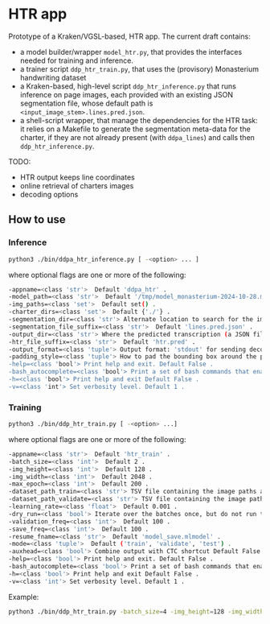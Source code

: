 # HTR app

Prototype of a Kraken/VGSL-based, HTR app. The current draft contains:

- a model builder/wrapper `model_htr.py`, that provides the interfaces needed for training and inference.
- a trainer script `ddp_htr_train.py`, that uses the (provisory) Monasterium handwriting dataset
- a Kraken-based, high-level script `ddp_htr_inference.py` that runs inference on page images, each provided with an existing JSON segmentation file, whose default path is ``<input_image_stem>.lines.pred.json``.
- a shell-script wrapper, that manage the dependencies for the HTR task: it relies on a Makefile to generate the segmentation meta-data for the charter, if they are not already present (with `ddpa_lines`) and calls then `ddp_htr_inference.py`.

TODO: 

+ HTR output keeps line coordinates
+ online retrieval of charters images
+ decoding options



## How to use

### Inference

```bash
python3 ./bin/ddpa_htr_inference.py [ -<option> ... ]
```

where optional flags are one or more of the following:

```bash
-appname=<class 'str'>  Default 'ddpa_htr' . 
-model_path=<class 'str'>  Default '/tmp/model_monasterium-2024-10-28.mlmodel' .
-img_paths=<class 'set'>  Default set() .
-charter_dirs=<class 'set'>  Default {'./'} .
-segmentation_dir=<class 'str'> Alternate location to search for the image segmentation data files (for testing). Default '' .
-segmentation_file_suffix=<class 'str'>  Default 'lines.pred.json' .
-output_dir=<class 'str'> Where the predicted transcription (a JSON file) is to be written. Default: in the parent folder of the charter image. Default '' .
-htr_file_suffix=<class 'str'>  Default 'htr.pred' .
-output_format=<class 'tuple'> Output format: 'stdout' for sending decoded lines on the standard output; 'json' and 'tsv' create JSON and TSV files, respectively. Default ('json', 'stdout', 'tsv') .
-padding_style=<class 'tuple'> How to pad the bounding box around the polygons: 'median'= polygon's median value, 'noise'=random noise, 'zero'=0-padding, 'none'=no padding Default ('median', 'noise', 'zero', 'none') .
-help=<class 'bool'> Print help and exit. Default False .
-bash_autocomplete=<class 'bool'> Print a set of bash commands that enable autocomplete for current program. Default False .
-h=<class 'bool'> Print help and exit Default False .
-v=<class 'int'> Set verbosity level. Default 1 .
```

### Training


```bash	
python3 ./bin/ddp_htr_train.py [ -<option> ...]
```

where optional flags are one or more of the following:

```bash
-appname=<class 'str'>  Default 'htr_train' .
-batch_size=<class 'int'>  Default 2 .
-img_height=<class 'int'>  Default 128 .
-img_width=<class 'int'>  Default 2048 .
-max_epoch=<class 'int'>  Default 200 .
-dataset_path_train=<class 'str'> TSV file containing the image paths and transcriptions. The parent folder is assumed to contain both the images and the alphabet (alphabet.tsv). 
-dataset_path_validate=<class 'str'> TSV file containing the image paths and transcriptions. The parent folder is assumed to contain both the images and the alphabet (alphabet.tsv). 
-learning_rate=<class 'float'>  Default 0.001 .
-dry_run=<class 'bool'> Iterate over the batches once, but do not run the network. Default False .
-validation_freq=<class 'int'>  Default 100 .
-save_freq=<class 'int'>  Default 100 .
-resume_fname=<class 'str'>  Default 'model_save.mlmodel' .
-mode=<class 'tuple'>  Default ('train', 'validate', 'test') .
-auxhead=<class 'bool'> Combine output with CTC shortcut Default False .
-help=<class 'bool'> Print help and exit. Default False .
-bash_autocomplete=<class 'bool'> Print a set of bash commands that enable autocomplete for current program. Default False .
-h=<class 'bool'> Print help and exit Default False .
-v=<class 'int'> Set verbosity level. Default 1 .
```

Example:

```bash	
python3 ./bin/ddp_htr_train.py -batch_size=4 -img_height=128 -img_width=3200 -max_epoch=10 -learning_rate=1e-2
```
